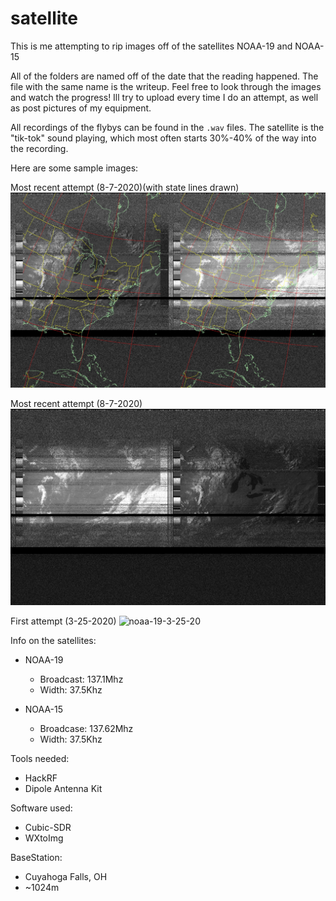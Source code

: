 # satellite

This is me attempting to rip images off of the satellites NOAA-19 and NOAA-15

All of the folders are named off of the date that the reading happened. The file with the same name is the writeup. Feel free to look through the images and watch the progress! Ill try to upload every time I do an attempt, as well as post pictures of my equipment.

All recordings of the flybys can be found in the `.wav` files. The satellite is the "tik-tok" sound playing, which most often starts 30%-40% of the way into the recording.

Here are some sample images:

Most recent attempt (8-7-2020)(with state lines drawn)
![noaa-19-8-7-20-w-states](/8-7-20/noaa-19-08072254-norm.jpg)

Most recent attempt (8-7-2020)
![noaa-19-8-7-20](/8-7-20/noaa-19-08072254-pris.jpg)

First attempt (3-25-2020)
![noaa-19-3-25-20](/3-25-20/3-25-20-noaa19.png)

Info on the satellites:

* NOAA-19
  * Broadcast: 137.1Mhz
  * Width: 37.5Khz

* NOAA-15
  * Broadcase: 137.62Mhz
  * Width: 37.5Khz

Tools needed:
  * HackRF
  * Dipole Antenna Kit
  
Software used:
  * Cubic-SDR
  * WXtoImg

BaseStation:
  * Cuyahoga Falls, OH
  * ~1024m
